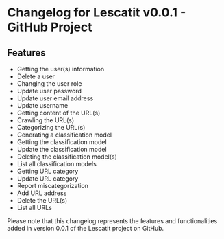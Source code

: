 # Changelog for Lescatit v0.0.1 - GitHub Project

## Features
- Getting the user(s) information
- Delete a user
- Changing the user role
- Update user password
- Update user email address
- Update username
- Getting content of the URL(s)
- Crawling the URL(s)
- Categorizing the URL(s)
- Generating a classification model
- Getting the classification model
- Update the classification model
- Deleting the classification model(s)
- List all classification models
- Getting URL category
- Update URL category
- Report miscategorization
- Add URL address
- Delete the URL(s)
- List all URLs

Please note that this changelog represents the features and functionalities added in version 0.0.1 of the Lescatit project on GitHub.